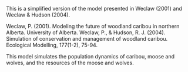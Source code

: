 This is a simplified version of the model presented in Weclaw (2001) and Weclaw & Hudson (2004).

Weclaw, P. (2001). Modeling the future of woodland caribou in northern Alberta. University of Alberta.
Weclaw, P., & Hudson, R. J. (2004). Simulation of conservation and management of woodland caribou. Ecological Modelling, 177(1-2), 75-94.

This model simulates the population dynamics of caribou, moose and wolves, and the resources of the moose and wolves.